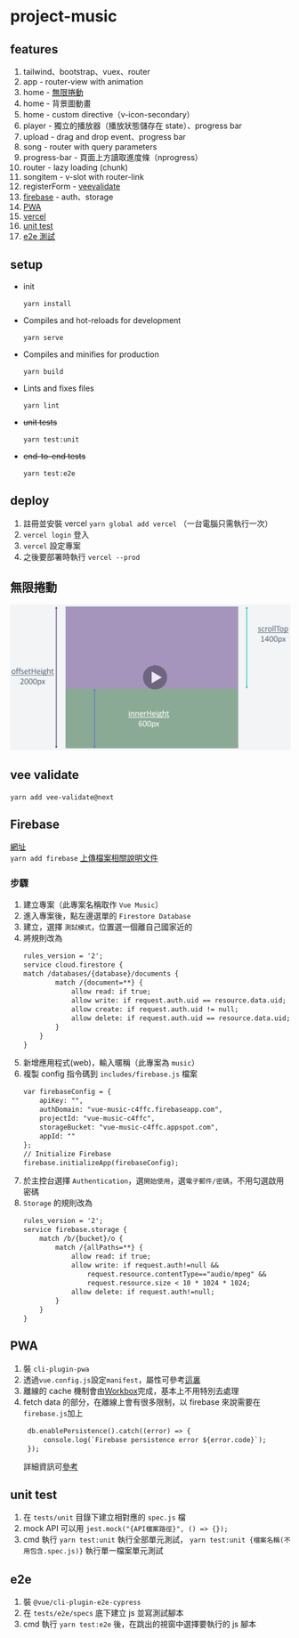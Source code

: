 # project-music

## features

1. tailwind、bootstrap、vuex、router
2. app - router-view with animation
3. home - [無限捲動](#無限捲動)
4. home - 背景圖動畫
5. home - custom directive（v-icon-secondary）
6. player - 獨立的播放器（播放狀態儲存在 state）、progress bar
7. upload - drag and drop event、progress bar
8. song - router with query parameters
9. progress-bar - 頁面上方讀取進度條（nprogress）
10. router - lazy loading (chunk)
11. songitem - v-slot with router-link
12. registerForm - [veevalidate](#vee-validate)
13. [firebase](#firebase) - auth、storage
14. [PWA](#pwa)
15. [vercel](#deploy)
16. [unit test](#unit_test)
17. [e2e 測試](#e2e)

## setup

- init
  ```
  yarn install
  ```
- Compiles and hot-reloads for development

  ```
  yarn serve
  ```

- Compiles and minifies for production
  ```
  yarn build
  ```
- Lints and fixes files

  ```
  yarn lint
  ```

- ~~unit tests~~

  ```
  yarn test:unit
  ```

- ~~end-to-end tests~~
  ```
  yarn test:e2e
  ```

## deploy

1. 註冊並安裝 vercel `yarn global add vercel` （一台電腦只需執行一次）
2. `vercel login` 登入
3. `vercel` 設定專案
4. 之後要部署時執行 `vercel --prod`

## 無限捲動

![捲軸說明](./img/scroll_height.png)

## vee validate

`yarn add vee-validate@next`

## Firebase

[網址](https://console.firebase.google.com/)  
`yarn add firebase`
[上傳檔案相關說明文件](https://firebase.google.com/docs/storage/web/start)

### 步驟

1. 建立專案（此專案名稱取作 `Vue Music`）
2. 進入專案後，點左邊選單的 `Firestore Database`
3. 建立，選擇 `測試模式`，位置選一個離自己國家近的
4. 將規則改為
   ```
   rules_version = '2';
   service cloud.firestore {
   match /databases/{database}/documents {
           match /{document=**} {
               allow read: if true;
               allow write: if request.auth.uid == resource.data.uid;
               allow create: if request.auth.uid != null;
               allow delete: if request.auth.uid == resource.data.uid;
           }
       }
   }
   ```
5. 新增應用程式(web)，輸入暱稱（此專案為 `music`）
6. 複製 config 指令碼到 `includes/firebase.js` 檔案
   ```
   var firebaseConfig = {
       apiKey: "",
       authDomain: "vue-music-c4ffc.firebaseapp.com",
       projectId: "vue-music-c4ffc",
       storageBucket: "vue-music-c4ffc.appspot.com",
       appId: ""
   };
   // Initialize Firebase
   firebase.initializeApp(firebaseConfig);
   ```
7. 於主控台選擇 `Authentication`，選`開始使用`，選`電子郵件/密碼`，不用勾選啟用密碼
8. `Storage` 的規則改為
   ```
   rules_version = '2';
   service firebase.storage {
       match /b/{bucket}/o {
           match /{allPaths=**} {
               allow read: if true;
               allow write: if request.auth!=null &&
                   request.resource.contentType=="audio/mpeg" &&
                   request.resource.size < 10 * 1024 * 1024;
               allow delete: if request.auth!=null;
           }
       }
   }
   ```

## PWA

1. 裝 `cli-plugin-pwa`
2. 透過`vue.config.js`設定`manifest`，屬性可參考[這裏](https://cli.vuejs.org/core-plugins/pwa.html)
3. 離線的 cache 機制會由[Workbox](https://developers.google.com/web/tools/workbox)完成，基本上不用特別去處理
4. fetch data 的部分，在離線上會有很多限制，以 firebase 來說需要在`firebase.js`加上
   ```
    db.enablePersistence().catch((error) => {
        console.log(`Firebase persistence error ${error.code}`);
    });
   ```
   詳細資訊可[參考](https://firebase.google.com/docs/reference/js/firebase.firestore.Firestore#enablepersistence)

## <a name="unit_test"></a> unit test

1. 在 `tests/unit` 目錄下建立相對應的 `spec.js` 檔
2. mock API 可以用 `jest.mock("{API檔案路徑}", () => {});`
3. cmd 執行 `yarn test:unit` 執行全部單元測試， `yarn test:unit {檔案名稱(不用包含.spec.js)}` 執行單一檔案單元測試

## e2e

1. 裝 `@vue/cli-plugin-e2e-cypress`
2. 在 `tests/e2e/specs` 底下建立 js 並寫測試腳本
3. cmd 執行 `yarn test:e2e` 後，在跳出的視窗中選擇要執行的 js 腳本
